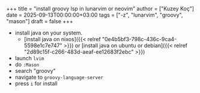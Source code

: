 +++
title = "install groovy lsp in lunarvim or neovim"
author = ["Kuzey Koç"]
date = 2025-09-13T00:00:00+03:00
tags = ["-z", "lunarvim", "groovy", "mason"]
draft = false
+++

-   install java on your system.
    -   [install java on nixos]({{< relref "0e4b5bf3-798c-436c-9ca4-5598e1c7e747" >}}) or [install java on ubuntu or debian]({{< relref "2d89c15f-c266-483d-aeaf-ee12683f2ebc" >}})
-   launch `lvim`
-   do `:Mason`
-   search "groovy"
-   navigate to `groovy-language-server`
-   press `i` for install
